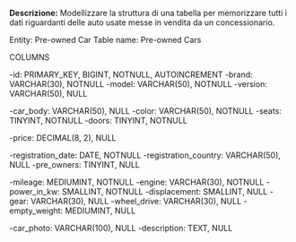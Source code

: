 **Descrizione:**
Modellizzare la struttura di una tabella per memorizzare tutti i dati riguardanti delle auto usate messe in vendita da un concessionario.

Entity: Pre-owned Car
Table name: Pre-owned Cars

COLUMNS

-id: PRIMARY_KEY, BIGINT, NOTNULL, AUTOINCREMENT
-brand: VARCHAR(30), NOTNULL
-model: VARCHAR(50), NOTNULL
-version: VARCHAR(50), NULL

-car_body: VARCHAR(50), NULL
-color: VARCHAR(50), NOTNULL
-seats: TINYINT, NOTNULL
-doors: TINYINT, NOTNULL

-price: DECIMAL(8, 2), NULL

-registration_date: DATE, NOTNULL
-registration_country: VARCHAR(50), NULL
-pre_owners: TINYINT, NULL

-mileage: MEDIUMINT, NOTNULL
-engine: VARCHAR(30), NOTNULL
-power_in_kw: SMALLINT, NOTNULL
-displacement: SMALLINT, NULL
-gear: VARCHAR(30), NULL
-wheel_drive: VARCHAR(30), NULL
-empty_weight: MEDIUMINT, NULL


-car_photo: VARCHAR(100), NULL
-description: TEXT, NULL



